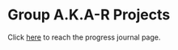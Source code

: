 # Group A.K.A-R Projects
Click [here](https://pjournal.github.io/mef04g-a-k-a-r/) to reach the progress journal page.

